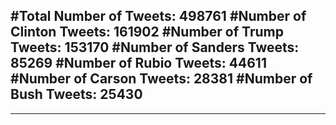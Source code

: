 #Total Number of Tweets: 498761 
#Number of Clinton Tweets: 161902
#Number of Trump Tweets: 153170
#Number of Sanders Tweets: 85269
#Number of Rubio Tweets: 44611
#Number of Carson Tweets: 28381
#Number of Bush Tweets: 25430
---
---
